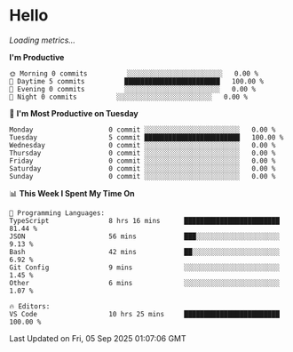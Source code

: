 # Hello

<!-- METRICS:START -->
<p><em>Loading metrics…</em></p>
<!-- METRICS:END -->

<!--START_SECTION:waka-->
**I'm Productive**

```text
🌞 Morning 0 commits          ░░░░░░░░░░░░░░░░░░░░░░░░   0.00 % 
🌆 Daytime 5 commits          ████████████████████████   100.00 % 
🌃 Evening 0 commits          ░░░░░░░░░░░░░░░░░░░░░░░░   0.00 % 
🌙 Night 0 commits          ░░░░░░░░░░░░░░░░░░░░░░░░   0.00 % 
```
📅 **I'm Most Productive on Tuesday**

```text
Monday                   0 commit ░░░░░░░░░░░░░░░░░░░░░░░░   0.00 % 
Tuesday                  5 commit ████████████████████████   100.00 % 
Wednesday                0 commit ░░░░░░░░░░░░░░░░░░░░░░░░   0.00 % 
Thursday                 0 commit ░░░░░░░░░░░░░░░░░░░░░░░░   0.00 % 
Friday                   0 commit ░░░░░░░░░░░░░░░░░░░░░░░░   0.00 % 
Saturday                 0 commit ░░░░░░░░░░░░░░░░░░░░░░░░   0.00 % 
Sunday                   0 commit ░░░░░░░░░░░░░░░░░░░░░░░░   0.00 % 
```

📊 **This Week I Spent My Time On**

```text
💬 Programming Languages: 
TypeScript               8 hrs 16 mins      ████████████████████████   81.44 % 
JSON                     56 mins            ███░░░░░░░░░░░░░░░░░░░░░   9.13 % 
Bash                     42 mins            ██░░░░░░░░░░░░░░░░░░░░░░   6.92 % 
Git Config               9 mins             ░░░░░░░░░░░░░░░░░░░░░░░░   1.45 % 
Other                    6 mins             ░░░░░░░░░░░░░░░░░░░░░░░░   1.07 % 

🔥 Editors: 
VS Code                  10 hrs 25 mins     ████████████████████████   100.00 % 
```

 Last Updated on Fri, 05 Sep 2025 01:07:06 GMT
<!--END_SECTION:waka-->
